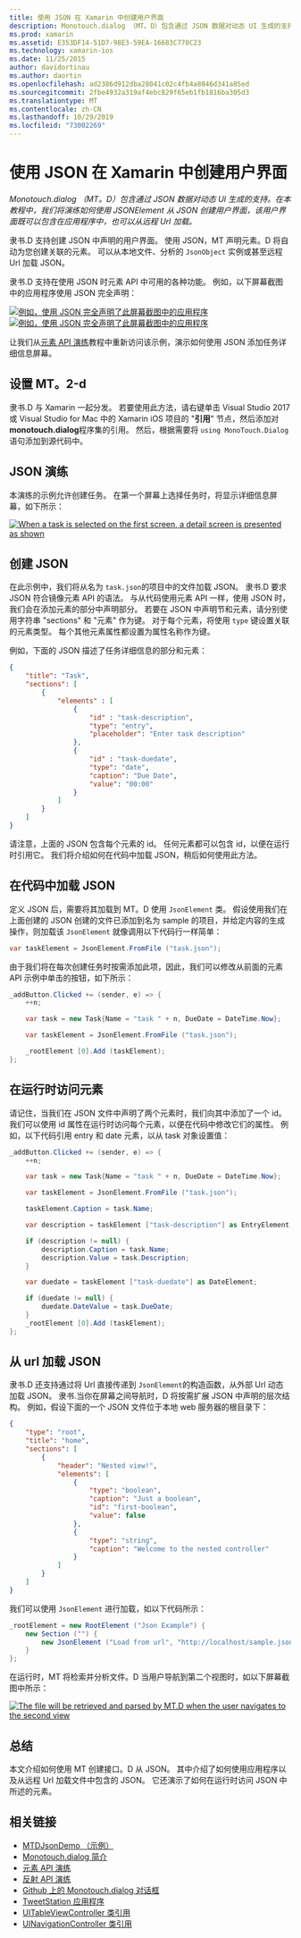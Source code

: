```yaml
---
title: 使用 JSON 在 Xamarin 中创建用户界面
description: Monotouch.dialog （MT。D）包含通过 JSON 数据对动态 UI 生成的支持。 在本教程中，我们将演练如何使用 JSONElement 从 JSON 创建用户界面，该用户界面既可以包含在应用程序中，也可以从远程 Url 加载。
ms.prod: xamarin
ms.assetid: E353DF14-51D7-98E3-59EA-16683C770C23
ms.technology: xamarin-ios
ms.date: 11/25/2015
author: davidortinau
ms.author: daortin
ms.openlocfilehash: ad2386d912dba28041c02c4fb4a8046d341a85ed
ms.sourcegitcommit: 2fbe4932a319af4ebc829f65eb1fb1816ba305d3
ms.translationtype: MT
ms.contentlocale: zh-CN
ms.lasthandoff: 10/29/2019
ms.locfileid: "73002269"
---
```

# <a name="using-json-to-create-a-user-interface-in-xamarinios"></a>使用 JSON 在 Xamarin 中创建用户界面

_Monotouch.dialog （MT。D）包含通过 JSON 数据对动态 UI 生成的支持。在本教程中，我们将演练如何使用 JSONElement 从 JSON 创建用户界面，该用户界面既可以包含在应用程序中，也可以从远程 Url 加载。_

隶书.D 支持创建 JSON 中声明的用户界面。 使用 JSON，MT 声明元素。D 将自动为您创建关联的元素。 可以从本地文件、分析的 `JsonObject` 实例或甚至远程 Url 加载 JSON。

隶书.D 支持在使用 JSON 时元素 API 中可用的各种功能。 例如，以下屏幕截图中的应用程序使用 JSON 完全声明：

[![](json-element-walkthrough-images/01-load-from-file.png "例如，使用 JSON 完全声明了此屏幕截图中的应用程序")](json-element-walkthrough-images/01-load-from-file.png#lightbox)[![](json-element-walkthrough-images/01-load-from-file.png "例如，使用 JSON 完全声明了此屏幕截图中的应用程序")](json-element-walkthrough-images/01-load-from-file.png#lightbox)

让我们从[元素 API 演练](~/ios/user-interface/monotouch.dialog/elements-api-walkthrough.md)教程中重新访问该示例，演示如何使用 JSON 添加任务详细信息屏幕。

## <a name="setting-up-mtd"></a>设置 MT。2-d

隶书.D 与 Xamarin 一起分发。 若要使用此方法，请右键单击 Visual Studio 2017 或 Visual Studio for Mac 中的 Xamarin iOS 项目的 "**引用**" 节点，然后添加对**monotouch.dialog**程序集的引用。 然后，根据需要将 `using MonoTouch.Dialog` 语句添加到源代码中。

## <a name="json-walkthrough"></a>JSON 演练

本演练的示例允许创建任务。 在第一个屏幕上选择任务时，将显示详细信息屏幕，如下所示：

 [![](json-element-walkthrough-images/03-task-list.png "When a task is selected on the first screen, a detail screen is presented as shown")](json-element-walkthrough-images/03-task-list.png#lightbox)

## <a name="creating-the-json"></a>创建 JSON

在此示例中，我们将从名为 `task.json`的项目中的文件加载 JSON。 隶书.D 要求 JSON 符合镜像元素 API 的语法。 与从代码使用元素 API 一样，使用 JSON 时，我们会在添加元素的部分中声明部分。 若要在 JSON 中声明节和元素，请分别使用字符串 "sections" 和 "元素" 作为键。 对于每个元素，将使用 `type` 键设置关联的元素类型。 每个其他元素属性都设置为属性名称作为键。

例如，下面的 JSON 描述了任务详细信息的部分和元素：

```json
{
    "title": "Task",
    "sections": [
        {
            "elements" : [
                {
                    "id" : "task-description",
                    "type": "entry",
                    "placeholder": "Enter task description"
                },
                {
                    "id" : "task-duedate",
                    "type": "date",
                    "caption": "Due Date",
                    "value": "00:00"
                }
            ]
        }
    ]
}
```

请注意，上面的 JSON 包含每个元素的 id。 任何元素都可以包含 id，以便在运行时引用它。 我们将介绍如何在代码中加载 JSON，稍后如何使用此方法。

## <a name="loading-the-json-in-code"></a>在代码中加载 JSON

定义 JSON 后，需要将其加载到 MT。D 使用 `JsonElement` 类。 假设使用我们在上面创建的 JSON 创建的文件已添加到名为 sample 的项目，并给定内容的生成操作，则加载该 `JsonElement` 就像调用以下代码行一样简单：

```csharp
var taskElement = JsonElement.FromFile ("task.json");
```

由于我们将在每次创建任务时按需添加此项，因此，我们可以修改从前面的元素 API 示例中单击的按钮，如下所示：

```csharp
_addButton.Clicked += (sender, e) => {
    ++n;

    var task = new Task{Name = "task " + n, DueDate = DateTime.Now};

    var taskElement = JsonElement.FromFile ("task.json");

    _rootElement [0].Add (taskElement);
};
```

## <a name="accessing-elements-at-runtime"></a>在运行时访问元素

请记住，当我们在 JSON 文件中声明了两个元素时，我们向其中添加了一个 id。 我们可以使用 id 属性在运行时访问每个元素，以便在代码中修改它们的属性。 例如，以下代码引用 entry 和 date 元素，以从 task 对象设置值：

```csharp
_addButton.Clicked += (sender, e) => {
    ++n;

    var task = new Task{Name = "task " + n, DueDate = DateTime.Now};

    var taskElement = JsonElement.FromFile ("task.json");

    taskElement.Caption = task.Name;

    var description = taskElement ["task-description"] as EntryElement;

    if (description != null) {
        description.Caption = task.Name;
        description.Value = task.Description;       
    }

    var duedate = taskElement ["task-duedate"] as DateElement;

    if (duedate != null) {                
        duedate.DateValue = task.DueDate;
    }
    _rootElement [0].Add (taskElement);
};
```

## <a name="loading-json-from-a-url"></a>从 url 加载 JSON

隶书.D 还支持通过将 Url 直接传递到 `JsonElement`的构造函数，从外部 Url 动态加载 JSON。 隶书.当你在屏幕之间导航时，D 将按需扩展 JSON 中声明的层次结构。 例如，假设下面的一个 JSON 文件位于本地 web 服务器的根目录下：

```json
{
    "type": "root",
    "title": "home",
    "sections": [
        {
            "header": "Nested view!",
            "elements": [
                {
                    "type": "boolean",
                    "caption": "Just a boolean",
                    "id": "first-boolean",
                    "value": false
                },
                {
                    "type": "string",
                    "caption": "Welcome to the nested controller"
                }
            ]
        }
    ]
}
```

我们可以使用 `JsonElement` 进行加载，如以下代码所示：

```csharp
_rootElement = new RootElement ("Json Example") {
    new Section ("") {
        new JsonElement ("Load from url", "http://localhost/sample.json")
    }
};
```

在运行时，MT 将检索并分析文件。D 当用户导航到第二个视图时，如以下屏幕截图中所示：

 [![](json-element-walkthrough-images/04-json-web-example.png "The file will be retrieved and parsed by MT.D when the user navigates to the second view")](json-element-walkthrough-images/04-json-web-example.png#lightbox)

## <a name="summary"></a>总结

本文介绍如何使用 MT 创建接口。D 从 JSON。 其中介绍了如何使用应用程序以及从远程 Url 加载文件中包含的 JSON。 它还演示了如何在运行时访问 JSON 中所述的元素。

## <a name="related-links"></a>相关链接

- [MTDJsonDemo （示例）](https://docs.microsoft.com/samples/xamarin/ios-samples/mtdjsondemo)
- [Monotouch.dialog 简介](~/ios/user-interface/monotouch.dialog/index.md)
- [元素 API 演练](~/ios/user-interface/monotouch.dialog/elements-api-walkthrough.md)
- [反射 API 演练](~/ios/user-interface/monotouch.dialog/reflection-api-walkthrough.md)
- [Github 上的 Monotouch.dialog 对话框](https://github.com/migueldeicaza/MonoTouch.Dialog)
- [TweetStation 应用程序](https://github.com/migueldeicaza/TweetStation)
- [UITableViewController 类引用](https://developer.apple.com/library/ios/#DOCUMENTATION/UIKit/Reference/UITableViewController_Class/Reference/Reference.html)
- [UINavigationController 类引用](https://developer.apple.com/library/ios/#documentation/UIKit/Reference/UINavigationController_Class/Reference/Reference.html)
